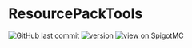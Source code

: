 # ResourcePackTools

[spigotmc-link]: https://www.spigotmc.org/resources/99012/
[![GitHub last commit](https://img.shields.io/github/last-commit/TheBrunoRM/ResourcePackTools.svg)](https://github.com/TheBrunoRM/ResourcePackTools/commits/master)
[![version](https://img.shields.io/github/release/TheBrunoRM/ResourcePackTools.svg?colorB=7418f5)](https://github.com/TheBrunoRM/ResourcePackTools/releases/latest)
[![view on SpigotMC](https://img.shields.io/badge/view%20on-spigotmc-orange.svg)][spigotmc-link]
